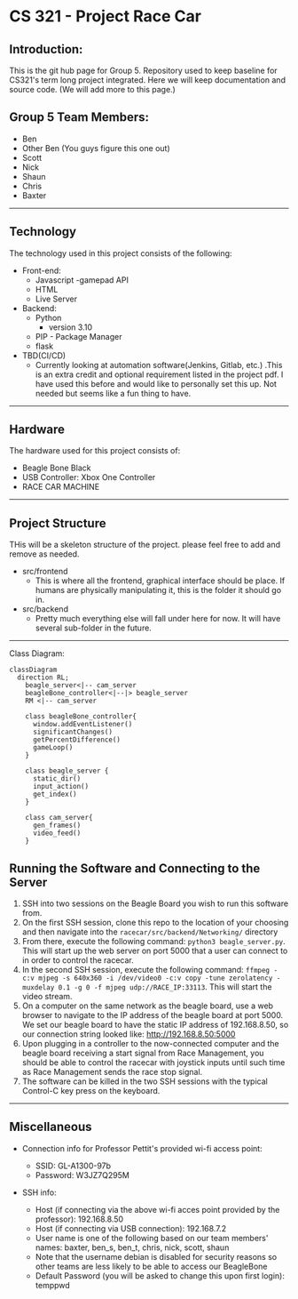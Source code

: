 # CS 321 - Project Race Car 

## Introduction:

This is the git hub page for Group 5. Repository used to keep baseline for CS321's term long project integrated. Here we will keep documentation and source code. (We will add more to this page.)



## Group 5 Team Members:

* Ben
* Other Ben (You guys figure this one out)
* Scott
* Nick
* Shaun
* Chris
* Baxter 

---
## Technology

The technology used in this project consists of the following:

* Front-end:
  * Javascript 
    -gamepad API    
  * HTML
  * Live Server
* Backend:
  * Python
    * version 3.10
  * PIP - Package Manager
  * flask
* TBD(CI/CD)
  * Currently looking at automation software(Jenkins, Gitlab, etc.) .This is an extra credit and optional requirement listed in the project pdf. I have used this before and would like to personally set this up. Not needed but seems like a fun thing to have.
  
---

## Hardware

The hardware used for this project consists of:
* Beagle Bone Black
* USB Controller: Xbox One Controller
* RACE CAR MACHINE

---
## Project Structure

THis will be a skeleton structure of the project. please feel free to add and remove as needed. 

* src/frontend
  *  This is where all the frontend, graphical interface should be place. If humans are physically manipulating it, this is the folder it should go in.
* src/backend
  *  Pretty much everything else will fall under here for now. It will have several sub-folder in the future.

---

Class Diagram:


```mermaid
classDiagram
  direction RL;
    beagle_server<|-- cam_server
    beagleBone_controller<|--|> beagle_server
    RM <|-- cam_server

    class beagleBone_controller{
      window.addEventListener()
      significantChanges()
      getPercentDifference()
      gameLoop()
    }

    class beagle_server {
      static_dir()
      input_action()
      get_index()
    }

    class cam_server{
      gen_frames()
      video_feed()
    }
```
## Running the Software and Connecting to the Server
1. SSH into two sessions on the Beagle Board you wish to run this software from.
2. On the first SSH session, clone this repo to the location of your choosing and then navigate into the `racecar/src/backend/Networking/` directory
3. From there, execute the following command: `python3 beagle_server.py`. This will start up the web server on port 5000 that a user can connect to in order to control the racecar.
4. In the second SSH session, execute the following command: `ffmpeg -c:v mjpeg -s 640x360 -i /dev/video0 -c:v copy -tune zerolatency -muxdelay 0.1 -g 0 -f mjpeg udp://RACE_IP:33113`. This will start the video stream.
5. On a computer on the same network as the beagle board, use a web browser to navigate to the IP address of the beagle board at port 5000. We set our beagle board to have the static IP address of 192.168.8.50, so our connection string looked like: http://192.168.8.50:5000
6. Upon plugging in a controller to the now-connected computer and the beagle board receiving a start signal from Race Management, you should be able to control the racecar with joystick inputs until such time as Race Management sends the race stop signal.
7. The software can be killed in the two SSH sessions with the typical Control-C key press on the keyboard.

---
## Miscellaneous

* Connection info for Professor Pettit's provided wi-fi access point:
  * SSID: GL-A1300-97b
  * Password: W3JZ7Q295M

* SSH info:
  * Host (if connecting via the above wi-fi acces point provided by the professor): 192.168.8.50
  * Host (if connecting via USB connection): 192.168.7.2
  * User name is one of the following based on our team members' names: baxter, ben_s, ben_t, chris, nick, scott, shaun
  * Note that the username debian is disabled for security reasons so other teams are less likely to be able to access our BeagleBone
  * Default Password (you will be asked to change this upon first login): temppwd

